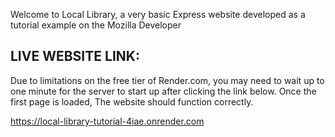 Welcome to Local Library, a very basic Express website developed as a tutorial example on the Mozilla Developer

## LIVE WEBSITE LINK:

Due to limitations on the free tier of Render.com, you may need to wait up to one minute for the server to start up after clicking the link below. Once the first page is loaded, The website should function correctly.

https://local-library-tutorial-4iae.onrender.com
